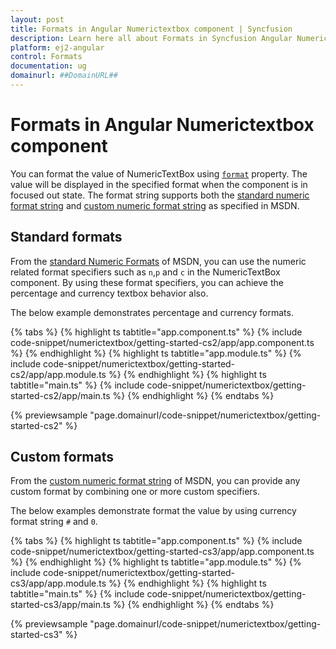 ```yaml
---
layout: post
title: Formats in Angular Numerictextbox component | Syncfusion
description: Learn here all about Formats in Syncfusion Angular Numerictextbox component of Syncfusion Essential JS 2 and more.
platform: ej2-angular
control: Formats 
documentation: ug
domainurl: ##DomainURL##
---
```


# Formats in Angular Numerictextbox component

You can format the value of NumericTextBox using [`format`](https://ej2.syncfusion.com/angular/documentation/api/numerictextbox#format) property.
The value will be displayed in the specified format when the component is in focused out state. The format string supports both the [standard numeric format string](https://msdn.microsoft.com/en-us/library/dwhawy9k.aspx) and [custom numeric format string](https://msdn.microsoft.com/en-us/library/0c899ak8.aspx) as specified in MSDN.

## Standard formats

From the [standard Numeric Formats](https://msdn.microsoft.com/en-us/library/dwhawy9k.aspx) of MSDN, you can use the numeric related format specifiers such as `n`,`p` and `c` in the NumericTextBox component. By using these format specifiers, you can achieve the percentage and currency textbox behavior also.

The below example demonstrates percentage and currency formats.

{% tabs %}
{% highlight ts tabtitle="app.component.ts" %}
{% include code-snippet/numerictextbox/getting-started-cs2/app/app.component.ts %}
{% endhighlight %}
{% highlight ts tabtitle="app.module.ts" %}
{% include code-snippet/numerictextbox/getting-started-cs2/app/app.module.ts %}
{% endhighlight %}
{% highlight ts tabtitle="main.ts" %}
{% include code-snippet/numerictextbox/getting-started-cs2/app/main.ts %}
{% endhighlight %}
{% endtabs %}
  
{% previewsample "page.domainurl/code-snippet/numerictextbox/getting-started-cs2" %}

## Custom formats

From the [custom numeric format string](https://msdn.microsoft.com/en-us/library/0c899ak8.aspx) of MSDN, you can provide any custom format by combining one or more custom specifiers.

The below examples demonstrate format the value by using currency format string `#` and `0`.

{% tabs %}
{% highlight ts tabtitle="app.component.ts" %}
{% include code-snippet/numerictextbox/getting-started-cs3/app/app.component.ts %}
{% endhighlight %}
{% highlight ts tabtitle="app.module.ts" %}
{% include code-snippet/numerictextbox/getting-started-cs3/app/app.module.ts %}
{% endhighlight %}
{% highlight ts tabtitle="main.ts" %}
{% include code-snippet/numerictextbox/getting-started-cs3/app/main.ts %}
{% endhighlight %}
{% endtabs %}
  
{% previewsample "page.domainurl/code-snippet/numerictextbox/getting-started-cs3" %}